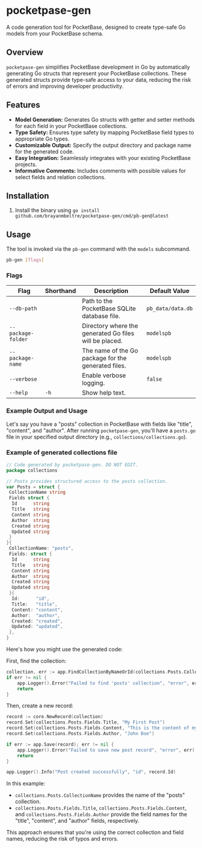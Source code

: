 # pocketpase-gen

A code generation tool for PocketBase, designed to create type-safe Go models
from your PocketBase schema.

## Overview

`pocketpase-gen` simplifies PocketBase development in Go by automatically
generating Go structs that represent your PocketBase collections. These
generated structs provide type-safe access to your data, reducing the risk of
errors and improving developer productivity.

## Features

- **Model Generation:** Generates Go structs with getter and setter methods for
  each field in your PocketBase collections.
- **Type Safety:** Ensures type safety by mapping PocketBase field types to
  appropriate Go types.
- **Customizable Output:** Specify the output directory and package name for the
  generated code.
- **Easy Integration:** Seamlessly integrates with your existing PocketBase
  projects.
- **Informative Comments:** Includes comments with possible values for select
  fields and relation collections.

## Installation

1. Install the binary using
   `go install github.com/brayanmbeltre/pocketpase-gen/cmd/pb-gen@latest`

## Usage

The tool is invoked via the `pb-gen` command with the `models` subcommand.

```bash
pb-gen [flags]
```

### Flags

| Flag               | Shorthand | Description                                            | Default Value     |
| ------------------ | --------- | ------------------------------------------------------ | ----------------- |
| `--db-path`        |           | Path to the PocketBase SQLite database file.           | `pb_data/data.db` |
| `--package-folder` |           | Directory where the generated Go files will be placed. | `modelspb`        |
| `--package-name`   |           | The name of the Go package for the generated files.    | `modelspb`        |
| `--verbose`        |           | Enable verbose logging.                                | `false`           |
| `--help`           | `-h`      | Show help text.                                        |                   |

### Example Output and Usage

Let's say you have a "posts" collection in PocketBase with fields like "title",
"content", and "author". After running `pocketpase-gen`, you'll have a
`posts.go` file in your specified output directory (e.g.,
`collections/collections.go`).

### Example of generated collections file

```go
// Code generated by pocketpase-gen. DO NOT EDIT.
package collections

// Posts provides structured access to the posts collection.
var Posts = struct {
 CollectionName string
 Fields struct {
  Id      string
  Title   string
  Content string
  Author  string
  Created string
  Updated string
 }
}{
 CollectionName: "posts",
 Fields: struct {
  Id      string
  Title   string
  Content string
  Author  string
  Created string
  Updated string
 }{
  Id:      "id",
  Title:   "title",
  Content: "content",
  Author:  "author",
  Created: "created",
  Updated: "updated",
 },
}
```

Here's how you might use the generated code:

First, find the collection:

```go
collection, err := app.FindCollectionByNameOrId(collections.Posts.CollectionName)
if err != nil {
    app.Logger().Error("Failed to find 'posts' collection", "error", err)
    return
}
```

Then, create a new record:

```go
record := core.NewRecord(collection)
record.Set(collections.Posts.Fields.Title, "My First Post")
record.Set(collections.Posts.Fields.Content, "This is the content of my first post.")
record.Set(collections.Posts.Fields.Author, "John Doe")

if err := app.Save(record); err != nil {
    app.Logger().Error("Failed to save new post record", "error", err)
    return
}

app.Logger().Info("Post created successfully", "id", record.Id)
```

In this example:

- `collections.Posts.CollectionName` provides the name of the "posts"
  collection.
- `collections.Posts.Fields.Title`, `collections.Posts.Fields.Content`, and
  `collections.Posts.Fields.Author` provide the field names for the "title",
  "content", and "author" fields, respectively.

This approach ensures that you're using the correct collection and field names,
reducing the risk of typos and errors.

